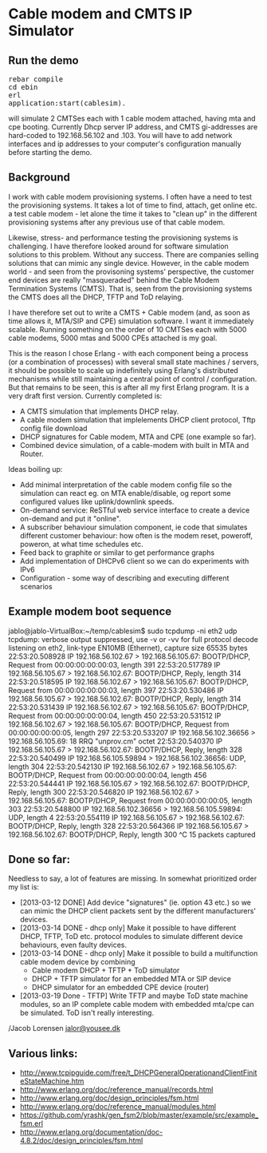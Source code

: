 Cable modem and CMTS IP Simulator
=================================

Run the demo
-------------
<pre>
rebar compile
cd ebin
erl 
application:start(cablesim).
</pre>
will simulate 2 CMTSes each with 1 cable modem attached, having  mta and cpe booting.
Currently Dhcp server IP address, and CMTS gi-addresses are hard-coded to 192.168.56.102
and .103. You will have to add network interfaces and ip addresses to your computer's
configuration manually before starting the demo.

Background
----------
I work with cable modem provisioning systems. I often have a need to test the 
provisioning systems. It takes a lot of time to find, attach, get online etc.
a test cable modem - let alone the time it takes to "clean up" in the 
different provisioning systems after any previous use of that cable modem.

Likewise, stress- and performance testing the provisioning systems is challenging.
I have therefore looked around for software simulation solutions to this problem.
Without any success. There are companies selling solutions that can mimic any
single device. However, in the cable modem world - and seen from the provisoning
systems' perspective, the customer end devices are really "masqueraded" behind
the Cable Modem Termination Systems (CMTS). That is, seen from the provisioning
systems the CMTS does all the DHCP, TFTP and ToD relaying. 

I have therefore set out to write a CMTS + Cable modem (and, as soon as time allows
it, MTA/SIP and CPE) simulation software. I want it immediately scalable. Running
something on the order of 10 CMTSes each with 5000 cable modems, 5000 mtas and
5000 CPEs attached is my goal.

This is the reason I chose Erlang - with each component being a process (or a combination
of processes) with several small state machines / servers, it should be possible to
scale up indefinitely using Erlang's distributed mechanisms while still maintaining
a central point of control / configuration. But that remains to be seen, this is after
all my first Erlang program. It is a very draft first version. Currently completed is:

- A CMTS simulation that implements DHCP relay.
- A cable modem simulation that implelements DHCP client protocol, Tftp config file download
- DHCP signatures for Cable modem, MTA and CPE (one example so far).
- Combined device simulation, of a cable-modem with built in MTA and Router.

Ideas boiling up:
- Add minimal interpretation of the cable modem config file so the simulation can react
  eg. on MTA enable/disable, og report some configured values like uplink/downlink speeds.
- On-demand service: ReSTful web service interface to create a device on-demand and 
  put it "online".
- A subscriber behaviour simulation component, ie code that simulates different 
  customer behaviour: how often is the modem reset, poweroff, poweron, at what time 
  schedules etc.
- Feed back to graphite or similar to get performance graphs
- Add implementation of DHCPv6 client so we can do experiments with IPv6
- Configuration - some way of describing and executing different scenarios

Example modem boot sequence
---------------------------
jablo@jablo-VirtualBox:~/temp/cablesim$ sudo tcpdump -ni eth2 udp
tcpdump: verbose output suppressed, use -v or -vv for full protocol decode
listening on eth2, link-type EN10MB (Ethernet), capture size 65535 bytes
22:53:20.508928 IP 192.168.56.102.67 > 192.168.56.105.67: BOOTP/DHCP, Request from 00:00:00:00:00:03, length 391
22:53:20.517789 IP 192.168.56.105.67 > 192.168.56.102.67: BOOTP/DHCP, Reply, length 314
22:53:20.518595 IP 192.168.56.102.67 > 192.168.56.105.67: BOOTP/DHCP, Request from 00:00:00:00:00:03, length 397
22:53:20.530486 IP 192.168.56.105.67 > 192.168.56.102.67: BOOTP/DHCP, Reply, length 314
22:53:20.531439 IP 192.168.56.102.67 > 192.168.56.105.67: BOOTP/DHCP, Request from 00:00:00:00:00:04, length 450
22:53:20.531512 IP 192.168.56.102.67 > 192.168.56.105.67: BOOTP/DHCP, Request from 00:00:00:00:00:05, length 297
22:53:20.533207 IP 192.168.56.102.36656 > 192.168.56.105.69:  18 RRQ "unprov.cm" octet
22:53:20.540370 IP 192.168.56.105.67 > 192.168.56.102.67: BOOTP/DHCP, Reply, length 328
22:53:20.540499 IP 192.168.56.105.59894 > 192.168.56.102.36656: UDP, length 304
22:53:20.542130 IP 192.168.56.102.67 > 192.168.56.105.67: BOOTP/DHCP, Request from 00:00:00:00:00:04, length 456
22:53:20.544441 IP 192.168.56.105.67 > 192.168.56.102.67: BOOTP/DHCP, Reply, length 300
22:53:20.546820 IP 192.168.56.102.67 > 192.168.56.105.67: BOOTP/DHCP, Request from 00:00:00:00:00:05, length 303
22:53:20.548800 IP 192.168.56.102.36656 > 192.168.56.105.59894: UDP, length 4
22:53:20.554119 IP 192.168.56.105.67 > 192.168.56.102.67: BOOTP/DHCP, Reply, length 328
22:53:20.564366 IP 192.168.56.105.67 > 192.168.56.102.67: BOOTP/DHCP, Reply, length 300
^C
15 packets captured


Done so far:
------------
Needless to say, a lot of features are missing. In somewhat prioritized order my list is:

- [2013-03-12 DONE] Add device "signatures" (ie. option 43 etc.) so we can mimic the DHCP client packets sent
  by the different manufacturers' devices.
- [2013-03-14 DONE - dhcp only] Make it possible to have different DHCP, TFTP, ToD etc. protocol modules
   to simulate different device behaviours, even faulty devices.
- [2013-03-14 DONE - dhcp only] Make it possible to build a multifunction cable modem device by combining
   - Cable modem DHCP + TFTP + ToD simulator
   - DHCP + TFTP simulator for an embedded MTA or SIP device
   - DHCP simulator for an embedded CPE device (router)
- [2013-03-19 Done - TFTP] Write TFTP and maybe ToD state machine modules, so an IP complete cable modem
  with embedded mta/cpe can be simulated. ToD isn't really interesting.

/Jacob Lorensen
<jalor@yousee.dk>

Various links:
--------------
- http://www.tcpipguide.com/free/t_DHCPGeneralOperationandClientFiniteStateMachine.htm
- http://www.erlang.org/doc/reference_manual/records.html
- http://www.erlang.org/doc/design_principles/fsm.html
- http://www.erlang.org/doc/reference_manual/modules.html
- https://github.com/yrashk/gen_fsm2/blob/master/example/src/example_fsm.erl
- http://www.erlang.org/documentation/doc-4.8.2/doc/design_principles/fsm.html

